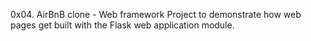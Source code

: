 0x04. AirBnB clone - Web framework
Project to demonstrate how web pages get built with the Flask web application module.
